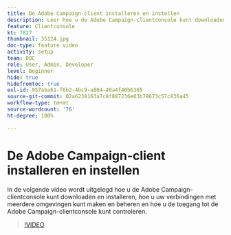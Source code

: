 ```yaml
---
title: De Adobe Campaign-client installeren en instellen
description: Leer hoe u de Adobe Campaign-clientconsole kunt downloaden en installeren, hoe u uw verbindingen met meerdere omgevingen kunt maken en beheren en hoe u de toegang tot de Adobe Campaign-clientconsole kunt bepalen.
feature: Clientconsole
kt: 7827
thumbnail: 35124.jpg
doc-type: feature video
activity: setup
team: DOC
role: User, Admin, Developer
level: Beginner
hide: true
hidefromtoc: true
exl-id: 957aba61-f6b2-4bc9-a804-40a4f40b6365
source-git-commit: 02a6238163a7c8f887236e03b78673c57c836a45
workflow-type: tm+mt
source-wordcount: '76'
ht-degree: 100%

---
```


# De Adobe Campaign-client installeren en instellen

In de volgende video wordt uitgelegd hoe u de Adobe Campaign-clientconsole kunt downloaden en installeren, hoe u uw verbindingen met meerdere omgevingen kunt maken en beheren en hoe u de toegang tot de Adobe Campaign-clientconsole kunt controleren.

>[!VIDEO](https://video.tv.adobe.com/v/35124?quality=12)
